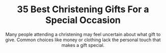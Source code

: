 ---
layout: post
title: 35 Best Christening Gifts For a Special Occasion
subtitle: Many people attending a christening may feel uncertain about what gift to give. Common choices like money or clothing lack the personal touch that makes a gift special.
header-img: "img/post/2023/09/copied/christening-gifts.jpg"
header-style: text
permalink: "/christening-gifts/"
catalog: true
tags:
  - Recipients 
  - Men
---    